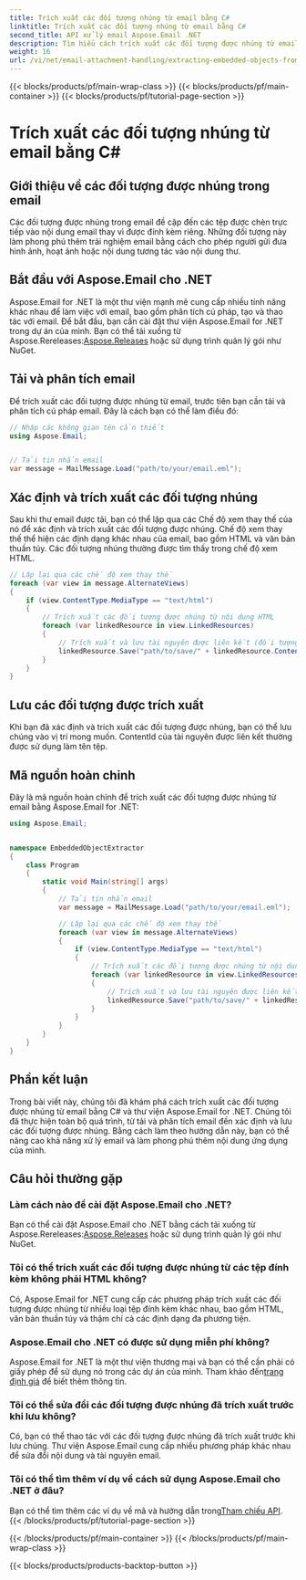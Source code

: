 ```yaml
---
title: Trích xuất các đối tượng nhúng từ email bằng C#
linktitle: Trích xuất các đối tượng nhúng từ email bằng C#
second_title: API xử lý email Aspose.Email .NET
description: Tìm hiểu cách trích xuất các đối tượng được nhúng từ email bằng C# và Aspose.Email cho .NET. Hướng dẫn từng bước với các ví dụ về mã.
weight: 16
url: /vi/net/email-attachment-handling/extracting-embedded-objects-from-email-with-csharp/
---
```


{{< blocks/products/pf/main-wrap-class >}}
{{< blocks/products/pf/main-container >}}
{{< blocks/products/pf/tutorial-page-section >}}

# Trích xuất các đối tượng nhúng từ email bằng C#


## Giới thiệu về các đối tượng được nhúng trong email

Các đối tượng được nhúng trong email đề cập đến các tệp được chèn trực tiếp vào nội dung email thay vì được đính kèm riêng. Những đối tượng này làm phong phú thêm trải nghiệm email bằng cách cho phép người gửi đưa hình ảnh, hoạt ảnh hoặc nội dung tương tác vào nội dung thư.

## Bắt đầu với Aspose.Email cho .NET

 Aspose.Email for .NET là một thư viện mạnh mẽ cung cấp nhiều tính năng khác nhau để làm việc với email, bao gồm phân tích cú pháp, tạo và thao tác với email. Để bắt đầu, bạn cần cài đặt thư viện Aspose.Email for .NET trong dự án của mình. Bạn có thể tải xuống từ Aspose.Rereleases:[Aspose.Releases](https://releases.aspose.com/email/net/) hoặc sử dụng trình quản lý gói như NuGet.

## Tải và phân tích email

Để trích xuất các đối tượng được nhúng từ email, trước tiên bạn cần tải và phân tích cú pháp email. Đây là cách bạn có thể làm điều đó:

```csharp
// Nhập các không gian tên cần thiết
using Aspose.Email;


// Tải tin nhắn email
var message = MailMessage.Load("path/to/your/email.eml");
```

## Xác định và trích xuất các đối tượng nhúng

Sau khi thư email được tải, bạn có thể lặp qua các Chế độ xem thay thế của nó để xác định và trích xuất các đối tượng được nhúng. Chế độ xem thay thế thể hiện các định dạng khác nhau của email, bao gồm HTML và văn bản thuần túy. Các đối tượng nhúng thường được tìm thấy trong chế độ xem HTML.

```csharp
// Lặp lại qua các chế độ xem thay thế
foreach (var view in message.AlternateViews)
{
    if (view.ContentType.MediaType == "text/html")
    {
        // Trích xuất các đối tượng được nhúng từ nội dung HTML
        foreach (var linkedResource in view.LinkedResources)
        {
            // Trích xuất và lưu tài nguyên được liên kết (đối tượng được nhúng)
            linkedResource.Save("path/to/save/" + linkedResource.ContentId);
        }
    }
}
```

## Lưu các đối tượng được trích xuất

Khi bạn đã xác định và trích xuất các đối tượng được nhúng, bạn có thể lưu chúng vào vị trí mong muốn. ContentId của tài nguyên được liên kết thường được sử dụng làm tên tệp.

## Mã nguồn hoàn chỉnh

Đây là mã nguồn hoàn chỉnh để trích xuất các đối tượng được nhúng từ email bằng Aspose.Email for .NET:

```csharp
using Aspose.Email;


namespace EmbeddedObjectExtractor
{
    class Program
    {
        static void Main(string[] args)
        {
            // Tải tin nhắn email
            var message = MailMessage.Load("path/to/your/email.eml");

            // Lặp lại qua các chế độ xem thay thế
            foreach (var view in message.AlternateViews)
            {
                if (view.ContentType.MediaType == "text/html")
                {
                    // Trích xuất các đối tượng được nhúng từ nội dung HTML
                    foreach (var linkedResource in view.LinkedResources)
                    {
                        // Trích xuất và lưu tài nguyên được liên kết (đối tượng được nhúng)
                        linkedResource.Save("path/to/save/" + linkedResource.ContentId);
                    }
                }
            }
        }
    }
}
```

## Phần kết luận

Trong bài viết này, chúng tôi đã khám phá cách trích xuất các đối tượng được nhúng từ email bằng C# và thư viện Aspose.Email for .NET. Chúng tôi đã thực hiện toàn bộ quá trình, từ tải và phân tích email đến xác định và lưu các đối tượng được nhúng. Bằng cách làm theo hướng dẫn này, bạn có thể nâng cao khả năng xử lý email và làm phong phú thêm nội dung ứng dụng của mình.

## Câu hỏi thường gặp

### Làm cách nào để cài đặt Aspose.Email cho .NET?

 Bạn có thể cài đặt Aspose.Email cho .NET bằng cách tải xuống từ Aspose.Rereleases:[Aspose.Releases](https://releases.aspose.com/email/net/) hoặc sử dụng trình quản lý gói như NuGet. 

### Tôi có thể trích xuất các đối tượng được nhúng từ các tệp đính kèm không phải HTML không?

Có, Aspose.Email for .NET cung cấp các phương pháp trích xuất các đối tượng được nhúng từ nhiều loại tệp đính kèm khác nhau, bao gồm HTML, văn bản thuần túy và thậm chí cả các định dạng đa phương tiện.

### Aspose.Email cho .NET có được sử dụng miễn phí không?

 Aspose.Email for .NET là một thư viện thương mại và bạn có thể cần phải có giấy phép để sử dụng nó trong các dự án của mình. Tham khảo đến[trang định giá](https://purchase.aspose.com/pricing/email/net) để biết thêm thông tin.

### Tôi có thể sửa đổi các đối tượng được nhúng đã trích xuất trước khi lưu không?

Có, bạn có thể thao tác với các đối tượng được nhúng đã trích xuất trước khi lưu chúng. Thư viện Aspose.Email cung cấp nhiều phương pháp khác nhau để sửa đổi nội dung và tài nguyên email.

### Tôi có thể tìm thêm ví dụ về cách sử dụng Aspose.Email cho .NET ở đâu?

 Bạn có thể tìm thêm các ví dụ về mã và hướng dẫn trong[Tham chiếu API](https://reference.aspose.com/email/net/). 
{{< /blocks/products/pf/tutorial-page-section >}}

{{< /blocks/products/pf/main-container >}}
{{< /blocks/products/pf/main-wrap-class >}}

{{< blocks/products/products-backtop-button >}}
